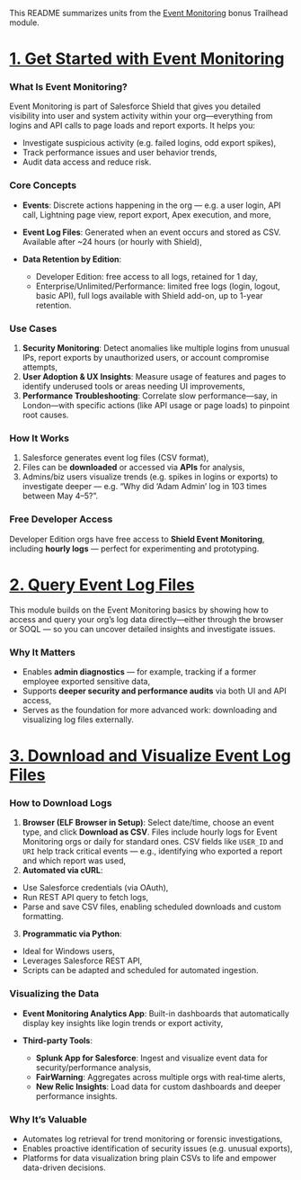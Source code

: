 This README summarizes units from the [Event Monitoring](https://trailhead.salesforce.com/content/learn/modules/event_monitoring) bonus Trailhead module.

# [1. Get Started with Event Monitoring](https://trailhead.salesforce.com/content/learn/modules/event_monitoring/event_monitoring_intro)

### What Is Event Monitoring?
Event Monitoring is part of Salesforce Shield that gives you detailed visibility into user and system activity within your org—everything from logins and API calls to page loads and report exports. It helps you:
* Investigate suspicious activity (e.g. failed logins, odd export spikes),
* Track performance issues and user behavior trends,
* Audit data access and reduce risk.

### Core Concepts
* **Events**: Discrete actions happening in the org — e.g. a user login, API call, Lightning page view, report export, Apex execution, and more,
* **Event Log Files**: Generated when an event occurs and stored as CSV. Available after ~24 hours (or hourly with Shield),
* **Data Retention by Edition**:

  * Developer Edition: free access to all logs, retained for 1 day,
  * Enterprise/Unlimited/Performance: limited free logs (login, logout, basic API), full logs available with Shield add-on, up to 1-year retention.

### Use Cases
1. **Security Monitoring**: Detect anomalies like multiple logins from unusual IPs, report exports by unauthorized users, or account compromise attempts,
2. **User Adoption & UX Insights**: Measure usage of features and pages to identify underused tools or areas needing UI improvements,
3. **Performance Troubleshooting**: Correlate slow performance—say, in London—with specific actions (like API usage or page loads) to pinpoint root causes.

### How It Works
1. Salesforce generates event log files (CSV format),
2. Files can be **downloaded** or accessed via **APIs** for analysis,
3. Admins/biz users visualize trends (e.g. spikes in logins or exports) to investigate deeper — e.g. “Why did ‘Adam Admin’ log in 103 times between May 4–5?”.

### Free Developer Access
Developer Edition orgs have free access to **Shield Event Monitoring**, including **hourly logs** — perfect for experimenting and prototyping.

# [2. Query Event Log Files](https://trailhead.salesforce.com/content/learn/modules/event_monitoring/event_monitoring_query)

This module builds on the Event Monitoring basics by showing how to access and query your org’s log data directly—either through the browser or SOQL — so you can uncover detailed insights and investigate issues.

### Why It Matters
* Enables **admin diagnostics** — for example, tracking if a former employee exported sensitive data,
* Supports **deeper security and performance audits** via both UI and API access,
* Serves as the foundation for more advanced work: downloading and visualizing log files externally.

# [3. Download and Visualize Event Log Files](https://trailhead.salesforce.com/content/learn/modules/event_monitoring/event_monitoring_download)

### How to Download Logs
1. **Browser (ELF Browser in Setup)**: Select date/time, choose an event type, and click **Download as CSV**. Files include hourly logs for Event Monitoring orgs or daily for standard ones. CSV fields like `USER_ID` and `URI` help track critical events — e.g., identifying who exported a report and which report was used,
2. **Automated via cURL**:

  * Use Salesforce credentials (via OAuth),
  * Run REST API query to fetch logs,
  * Parse and save CSV files, enabling scheduled downloads and custom formatting.

3. **Programmatic via Python**:

  * Ideal for Windows users,
  * Leverages Salesforce REST API,
  * Scripts can be adapted and scheduled for automated ingestion.

### Visualizing the Data
* **Event Monitoring Analytics App**: Built-in dashboards that automatically display key insights like login trends or export activity,
* **Third-party Tools**:

  * **Splunk App for Salesforce**: Ingest and visualize event data for security/performance analysis,
  * **FairWarning**: Aggregates across multiple orgs with real‑time alerts,
  * **New Relic Insights**: Load data for custom dashboards and deeper performance insights.

### Why It’s Valuable
* Automates log retrieval for trend monitoring or forensic investigations,
* Enables proactive identification of security issues (e.g. unusual exports),
* Platforms for data visualization bring plain CSVs to life and empower data-driven decisions.
